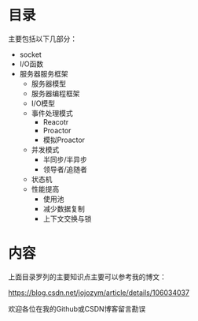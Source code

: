 # 目录

主要包括以下几部分：
- socket
- I/O函数
- 服务器服务框架
  - 服务器模型
  - 服务器编程框架
  - I/O模型
  - 事件处理模式
    - Reacotr
    - Proactor
    - 模拟Proactor
  - 并发模式
    - 半同步/半异步
    - 领导者/追随者
  - 状态机
  - 性能提高
    - 使用池
    - 减少数据复制
    - 上下文交换与锁
  
# 内容
  
上面目录罗列的主要知识点主要可以参考我的博文：

https://blog.csdn.net/jojozym/article/details/106034037

欢迎各位在我的Github或CSDN博客留言勘误
